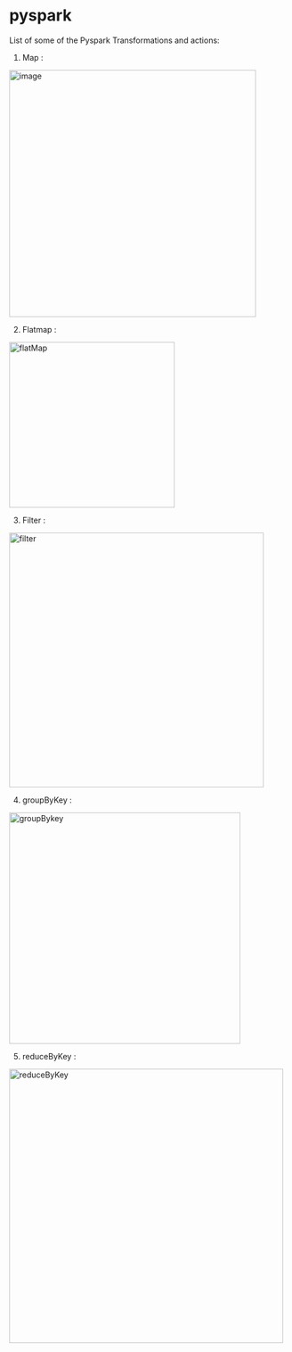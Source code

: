 # pyspark
List of some of the Pyspark Transformations and actions:

1. Map :
<img width="443" alt="image" src="https://user-images.githubusercontent.com/92963066/176973953-3f50c17f-07d2-4c0f-8122-edc798dda44b.png">

2. Flatmap :

<img width="297" alt="flatMap" src="https://user-images.githubusercontent.com/92963066/176974260-159dae4c-da9e-4822-bed5-15c152b2f40b.png">

3. Filter :

<img width="457" alt="filter" src="https://user-images.githubusercontent.com/92963066/176974606-74e93681-5eae-481b-a82c-a18b87ac3225.png">

4. groupByKey :

<img width="415" alt="groupBykey" src="https://user-images.githubusercontent.com/92963066/176975069-5e08b567-fb17-4372-9f61-5e3501c7ba0e.png">

5. reduceByKey :

<img width="492" alt="reduceByKey" src="https://user-images.githubusercontent.com/92963066/176975220-6f3394f4-6f87-43ab-b5b2-f5f6e9a90ea2.png">
